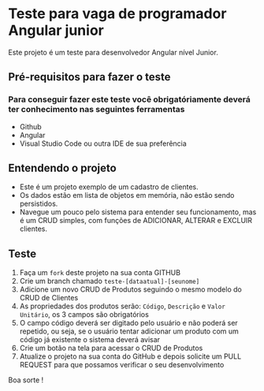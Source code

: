 # Teste para vaga de programador Angular junior

Este projeto é um teste para desenvolvedor Angular nível Junior.

## Pré-requisitos para fazer o teste

### Para conseguir fazer este teste você obrigatóriamente deverá ter conhecimento nas seguintes ferramentas

- Github
- Angular
- Visual Studio Code ou outra IDE de sua preferência


## Entendendo o projeto

- Este é um projeto exemplo de um cadastro de clientes.
- Os dados estão em lista de objetos em memória, não estão sendo persistidos.
- Navegue um pouco pelo sistema para entender seu funcionamento, mas é um CRUD simples, com funções de ADICIONAR, ALTERAR e EXCLUIR clientes.

## Teste

1. Faça um `fork` deste projeto na sua conta GITHUB
2. Crie um branch chamado `teste-[dataatual]-[seunome]`
3. Adicione um novo CRUD de Produtos seguindo o mesmo modelo do CRUD de Clientes
4. As propriedades dos produtos serão: `Código`, `Descrição` e `Valor Unitário`, os 3 campos são obrigatórios
5. O campo código deverá ser digitado pelo usuário e não poderá ser repetido, ou seja, se o usuário tentar adicionar um produto com um código já existente o sistema deverá avisar
6. Crie um botão na tela para acessar o CRUD de Produtos
7. Atualize o projeto na sua conta do GitHub e depois solicite um PULL REQUEST para que possamos verificar o seu desenvolvimento

Boa sorte !

